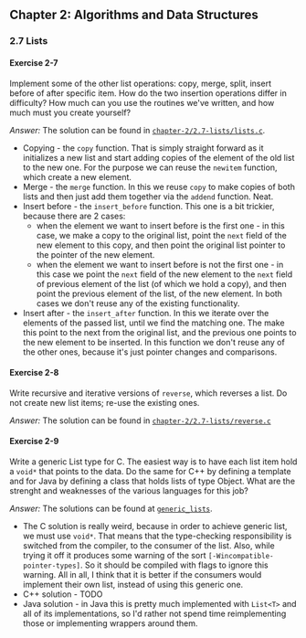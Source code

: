 ## Chapter 2: Algorithms and Data Structures

### 2.7 Lists

#### Exercise 2-7
Implement some of the other list operations: copy, merge, split, insert before of after specific item.
How do the two insertion operations differ in difficulty? How much can you use the routines we've written,
and how much must you create yourself?

*Answer:* The solution can be found in [`chapter-2/2.7-lists/lists.c`](lists.c).
- Copying - the `copy` function. That is simply straight forward as it initializes a new list and start adding
copies of the element of the old list to the new one. For the purpose we can reuse the `newitem` function,
which create a new element.
- Merge - the `merge` function. In this we reuse `copy` to make copies of both lists and then just add them
together via the `addend` function. Neat.
- Insert before - the `insert_before` function. This one is a bit trickier, because there are 2 cases:
    - when the element we want to insert before is the first one - in this case, we make a copy to the original list,
    point the `next` field of the new element to this copy, and then point the original list pointer to the pointer of the new element.
    - when the element we want to insert before is not the first one - in this case we point the `next` field of the new element to the `next` field of previous element of the list (of which we hold a copy), and then point the previous element of the list, of the new element. In both cases we don't reuse any of the existing functionality.
- Insert after - the `insert_after` function. In this we iterate over the elements of the passed list, until we find the matching one.
The make this point to the next from the original list, and the previous one points to the new element to be inserted.
In this function we don't reuse any of the other ones, because it's just pointer changes and comparisons.

#### Exercise 2-8
Write recursive and iterative versions of `reverse`, which reverses a list. 
Do not create new list items; re-use the existing ones.

*Answer:* The solution can be found in [`chapter-2/2.7-lists/reverse.c`](reverse.c)

#### Exercise 2-9
Write a generic List type for C. The easiest way is to have each list item hold a `void*` that points to the data.
Do the same for C++ by defining a template and for Java by defining a class that holds lists of type Object.
What are the strenght and weaknesses of the various languages for this job?

*Answer:* The solutions can be found at [`generic_lists`](generic_lists).
- The C solution is really weird, because in order to achieve generic list, we must use `void*`.
That means that the type-checking responsibility is switched from the compiler, to the consumer of the list.
Also, while trying it off it produces some warning of the sort `[-Wincompatible-pointer-types]`.
So it should be compiled with flags to ignore this warning. All in all, I think that it is better if the
consumers would implement their own list, instead of using this generic one.
- C++ solution - TODO
- Java solution - in Java this is pretty much implemented with `List<T>` and all of its implementations,
so I'd rather not spend time reimplementing those or implementing wrappers around them.